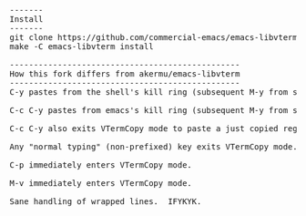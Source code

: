 <pre>
-------
Install
-------
git clone https://github.com/commercial-emacs/emacs-libvterm.git
make -C emacs-libvterm install

------------------------------------------------
How this fork differs from akermu/emacs-libvterm
------------------------------------------------
C-y pastes from the shell's kill ring (subsequent M-y from same).

C-c C-y pastes from emacs's kill ring (subsequent M-y from same).

C-c C-y also exits VTermCopy mode to paste a just copied region.

Any "normal typing" (non-prefixed) key exits VTermCopy mode.

C-p immediately enters VTermCopy mode.

M-v immediately enters VTermCopy mode.

Sane handling of wrapped lines.  IFYKYK.
</pre>
